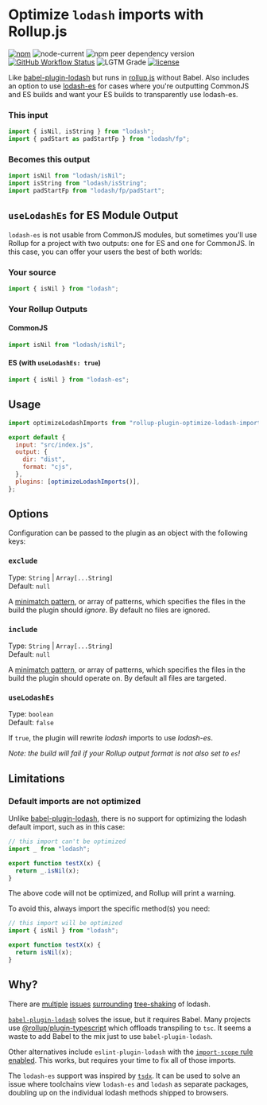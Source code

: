 # Optimize `lodash` imports with Rollup.js

[![npm](https://img.shields.io/npm/v/rollup-plugin-optimize-lodash-imports)](https://www.npmjs.com/package/rollup-plugin-optimize-lodash-imports)
![node-current](https://img.shields.io/node/v/rollup-plugin-optimize-lodash-imports)
![npm peer dependency version](https://img.shields.io/npm/dependency-version/rollup-plugin-optimize-lodash-imports/peer/rollup)
[![GitHub Workflow Status](https://img.shields.io/github/workflow/status/kyle-johnson/rollup-plugin-optimize-lodash-imports/CI)](https://github.com/kyle-johnson/rollup-plugin-optimize-lodash-imports/actions)
![LGTM Grade](https://img.shields.io/lgtm/grade/javascript/github/kyle-johnson/rollup-plugin-optimize-lodash-imports)
[![license](https://img.shields.io/npm/l/rollup-plugin-optimize-lodash-imports)](https://github.com/kyle-johnson/rollup-plugin-optimize-lodash-imports/blob/main/LICENSE)

Like [babel-plugin-lodash](https://github.com/lodash/babel-plugin-lodash) but runs in [rollup.js](https://rollupjs.org/) without Babel. Also includes an option to use [lodash-es](https://www.npmjs.com/package/lodash-es) for cases where you're outputting CommonJS and ES builds and want your ES builds to transparently use lodash-es.

### This input

```javascript
import { isNil, isString } from "lodash";
import { padStart as padStartFp } from "lodash/fp";
```

### Becomes this output

```javascript
import isNil from "lodash/isNil";
import isString from "lodash/isString";
import padStartFp from "lodash/fp/padStart";
```

## `useLodashEs` for ES Module Output

`lodash-es` is not usable from CommonJS modules, but sometimes you'll use Rollup for a project with two outputs: one for ES and one for CommonJS. In this case, you can offer your users the best of both worlds:

### Your source

```javascript
import { isNil } from "lodash";
```

### Your Rollup Outputs

#### CommonJS

```javascript
import isNil from "lodash/isNil";
```

#### ES (with `useLodashEs: true`)

```javascript
import { isNil } from "lodash-es";
```

## Usage

```javascript
import optimizeLodashImports from "rollup-plugin-optimize-lodash-imports";

export default {
  input: "src/index.js",
  output: {
    dir: "dist",
    format: "cjs",
  },
  plugins: [optimizeLodashImports()],
};
```

## Options

Configuration can be passed to the plugin as an object with the following keys:

### `exclude`

Type: `String` | `Array[...String]`<br>
Default: `null`

A [minimatch pattern](https://github.com/isaacs/minimatch), or array of patterns, which specifies the files in the build the plugin should _ignore_. By default no files are ignored.

### `include`

Type: `String` | `Array[...String]`<br>
Default: `null`

A [minimatch pattern](https://github.com/isaacs/minimatch), or array of patterns, which specifies the files in the build the plugin should operate on. By default all files are targeted.

### `useLodashEs`

Type: `boolean`<br>
Default: `false`

If `true`, the plugin will rewrite _lodash_ imports to use _lodash-es_.

_Note: the build will fail if your Rollup output format is not also set to `es`!_

## Limitations

### Default imports are not optimized

Unlike [babel-plugin-lodash](https://github.com/lodash/babel-plugin-lodash), there is no support for optimizing the lodash default import, such as in this case:

```javascript
// this import can't be optimized
import _ from "lodash";

export function testX(x) {
  return _.isNil(x);
}
```

The above code will not be optimized, and Rollup will print a warning.

To avoid this, always import the specific method(s) you need:

```javascript
// this import will be optimized
import { isNil } from "lodash";

export function testX(x) {
  return isNil(x);
}
```

## Why?

There are [multiple](https://github.com/webpack/webpack/issues/6925) [issues](https://github.com/lodash/lodash/issues/3839) [surrounding](https://github.com/rollup/rollup/issues/1403) [tree-shaking](https://github.com/rollup/rollup/issues/691) of lodash.

[`babel-plugin-lodash`](https://www.npmjs.com/package/babel-plugin-lodash) solves the issue, but it requires Babel. Many projects use [@rollup/plugin-typescript](https://www.npmjs.com/package/@rollup/plugin-typescript) which offloads transpiling to `tsc`. It seems a waste to add Babel to the mix just to use `babel-plugin-lodash`.

Other alternatives include `eslint-plugin-lodash` with the [`import-scope` rule enabled](https://github.com/wix/eslint-plugin-lodash/blob/HEAD/docs/rules/import-scope.md). This works, but requires your time to fix all of those imports.

The `lodash-es` support was inspired by [`tsdx`](https://github.com/formium/tsdx/blob/462af2d002987f985695b98400e0344b8f2754b7/README.md#using-lodash). It can be used to solve an issue where toolchains view `lodash-es` and `lodash` as separate packages, doubling up on the individual lodash methods shipped to browsers.
